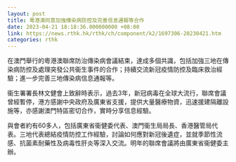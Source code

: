 ```yaml
---
layout: post
title: 粵港澳同意加強傳染病防控及完善信息通報等合作
date: 2023-04-21 18:18:36.000000000 +08:00
link: https://news.rthk.hk/rthk/ch/component/k2/1697306-20230421.htm
categories: rthk
---
```


在澳門舉行的粵港澳聯席防治傳染病會議結束，達成多個共識，包括加強三地在傳染病防控及處理突發公共衞生事件的合作；持續交流新冠疫情防控及臨床救治經驗；進一步完善三地傳染病信息通報等。

衞生署署長林文健會上致辭時表示，過去3年，新冠病毒在全球大流行，聯席會議曾經暫停，港方感謝中央政府及廣東省支援，提供大量醫療物資，迅速援建隔離設施等，亦感謝澳門特區密切合作，實時分享信息經驗。

與會者約有60多人，包括廣東省衞健委代表、澳門衞生局局長、香港醫管局代表。三地代表總結疫情防控工作經驗，討論如何應對新冠後遺症，並就季節性流感、抗菌素耐藥性及病毒性肝炎等深入交流。明年的聯席會議將由廣東省衞健委主辦。
